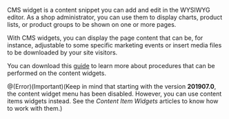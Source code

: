 CMS widget is a content snippet you can add and edit in the WYSIWYG editor. As a shop administrator, you can use them to display charts, product lists, or product groups to be shown on one or more pages. 

With CMS widgets, you can display the page content that can be, for instance, adjustable to some specific marketing events or insert media files to be downloaded by your site visitors.

You can download this [guide](https://cdn.document360.io/9fafa0d5-d76f-40c5-8b02-ab9515d3e879/Images/Documentation/cms_content_widgets.pdf) to learn more about procedures that can be performed on the content widgets. 

@(Error)(Important)(Keep in mind that starting with the version **201907.0**, the content widget menu has been disabled. However, you can use content items widgets instead. See the _Content Item Widgets_ articles to know how to work with them.)